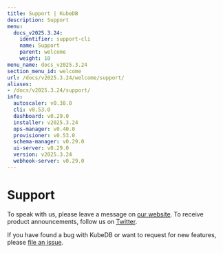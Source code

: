 ```yaml
---
title: Support | KubeDB
description: Support
menu:
  docs_v2025.3.24:
    identifier: support-cli
    name: Support
    parent: welcome
    weight: 10
menu_name: docs_v2025.3.24
section_menu_id: welcome
url: /docs/v2025.3.24/welcome/support/
aliases:
- /docs/v2025.3.24/support/
info:
  autoscaler: v0.38.0
  cli: v0.53.0
  dashboard: v0.29.0
  installer: v2025.3.24
  ops-manager: v0.40.0
  provisioner: v0.53.0
  schema-manager: v0.29.0
  ui-server: v0.29.0
  version: v2025.3.24
  webhook-server: v0.29.0
---
```


# Support

To speak with us, please leave a message on [our website](https://appscode.com/contact/). To receive product announcements, follow us on [Twitter](https://twitter.com/KubeDB).

If you have found a bug with KubeDB or want to request for new features, please [file an issue](https://github.com/kubedb/project/issues/new).
